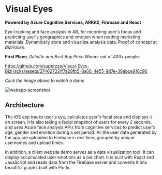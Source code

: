 # Visual Eyes

**Powered by Azure Cognitive Services, ARKit2, Firebase and React**

Eye-tracking and face analysis in AR, for recording user's focus and predicting user's geographics and emotion when reading marketing materials. Dynamically store and visualize analysis data. Proof of concept at _BizHacks_. 

**First Place**, *Deloitte and Best Buy Price Winner* out of 400+ people.

https://github.com/superzzp/Visual-Eyes-BizHacks/assets/37462732/f7a28fb5-8a66-4e55-9d7e-39ebce916c96

*Click the image above to watch a demo*

![webapp-screenshot](https://github.com/superzzp/Visual-Eyes-BizHacks/assets/37462732/23875575-96b0-4b29-90e4-44a1f1909e8e)

## Architecture

<!--![Architecture](https://github.com/dandua98/MSNewsAR/blob/master/common/images/architecture.jpg)-->
<!---->
<!--*Architecture diagram drawn by [Mai Matsuhisa](https://github.com/MAIMAI728)*-->

The iOS app tracks user's eye, calculates user's focal area and displays it on screen. It is also taking a facial snapshot of users for every 2 seconds, and uses Azure face analysis APIs from
cognitive services to predict user's age, gender and emotion during a set period. All the user data generated by the app are  uploaded to Firebase in real time, grouped by unique usernames and upload times.

In addition, a client website demo serves as a data visualization tool. It can display accumulated user emotions as a pie chart. It is built with React and JavaScript and reads data from the Firebase server and converts it into beautiful graphs built with Plotly.  

<!-- ## Team Photos -->

<!-- ![pics](https://github.com/superzzp/Visual-Eyes-BizHacks/assets/37462732/6a285ca1-8b1d-4f41-aba2-0cb56acae071) -->
